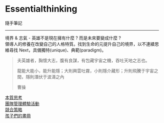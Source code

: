 # Essentialthinking
隨手筆記<br>

***

境界 & 志氣 - 英雄不是現在擁有什麼 ? 而是未來要變成什麼 ?<br>領導人的修養在改變自己的人格特質。找到生命的元提升自己的境界，以不連續思維尋找 Next，具備獨特(unique)、典範(paradigm)。

> 夫英雄者，胸懷大志，腹有良謀，有包藏宇宙之機，吞吐天地之志也。
>
> 龍能大能小，能升能隱；大則興雲吐霧，小則隱介藏形；升則飛騰于宇宙之間，隱則潛伏于波濤之內 
>
> 曹操

[本質思考](/本質思考.md/)<br>[團隊管理體驗活動](StartCamp2018.md)<br>[競合策略](競合策略].md)<br>[孩子們的畫冊](/孩子們的畫冊.md/)<br>
